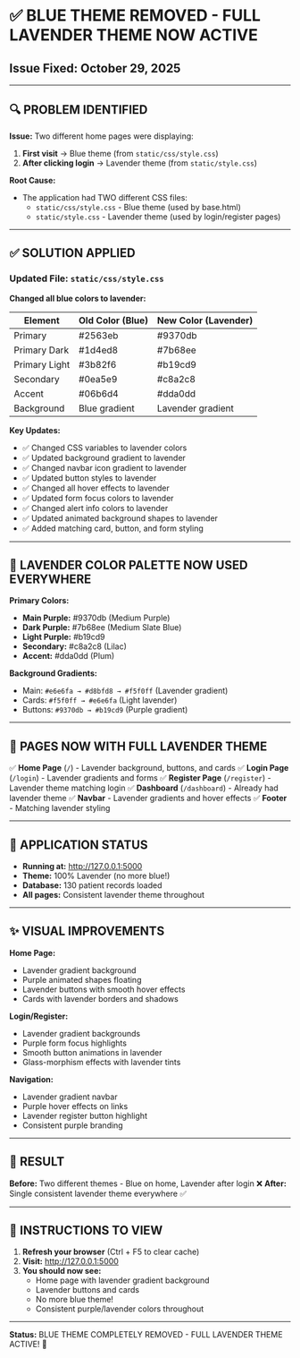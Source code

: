 # ✅ BLUE THEME REMOVED - FULL LAVENDER THEME NOW ACTIVE

## Issue Fixed: October 29, 2025

---

## 🔍 PROBLEM IDENTIFIED

**Issue:** Two different home pages were displaying:
1. **First visit** → Blue theme (from `static/css/style.css`)
2. **After clicking login** → Lavender theme (from `static/style.css`)

**Root Cause:** 
- The application had TWO different CSS files:
  - `static/css/style.css` - Blue theme (used by base.html)
  - `static/style.css` - Lavender theme (used by login/register pages)

---

## ✅ SOLUTION APPLIED

### Updated File: `static/css/style.css`

**Changed all blue colors to lavender:**

| Element | Old Color (Blue) | New Color (Lavender) |
|---------|------------------|----------------------|
| Primary | #2563eb | #9370db |
| Primary Dark | #1d4ed8 | #7b68ee |
| Primary Light | #3b82f6 | #b19cd9 |
| Secondary | #0ea5e9 | #c8a2c8 |
| Accent | #06b6d4 | #dda0dd |
| Background | Blue gradient | Lavender gradient |

**Key Updates:**
- ✅ Changed CSS variables to lavender colors
- ✅ Updated background gradient to lavender
- ✅ Changed navbar icon gradient to lavender
- ✅ Updated button styles to lavender
- ✅ Changed all hover effects to lavender
- ✅ Updated form focus colors to lavender
- ✅ Changed alert info colors to lavender
- ✅ Updated animated background shapes to lavender
- ✅ Added matching card, button, and form styling

---

## 🎨 LAVENDER COLOR PALETTE NOW USED EVERYWHERE

**Primary Colors:**
- **Main Purple:** #9370db (Medium Purple)
- **Dark Purple:** #7b68ee (Medium Slate Blue)
- **Light Purple:** #b19cd9
- **Secondary:** #c8a2c8 (Lilac)
- **Accent:** #dda0dd (Plum)

**Background Gradients:**
- Main: `#e6e6fa → #d8bfd8 → #f5f0ff` (Lavender gradient)
- Cards: `#f5f0ff → #e6e6fa` (Light lavender)
- Buttons: `#9370db → #b19cd9` (Purple gradient)

---

## 📄 PAGES NOW WITH FULL LAVENDER THEME

✅ **Home Page** (`/`) - Lavender background, buttons, and cards
✅ **Login Page** (`/login`) - Lavender gradients and forms
✅ **Register Page** (`/register`) - Lavender theme matching login
✅ **Dashboard** (`/dashboard`) - Already had lavender theme
✅ **Navbar** - Lavender gradients and hover effects
✅ **Footer** - Matching lavender styling

---

## 🚀 APPLICATION STATUS

- **Running at:** http://127.0.0.1:5000
- **Theme:** 100% Lavender (no more blue!)
- **Database:** 130 patient records loaded
- **All pages:** Consistent lavender theme throughout

---

## ✨ VISUAL IMPROVEMENTS

**Home Page:**
- Lavender gradient background
- Purple animated shapes floating
- Lavender buttons with smooth hover effects
- Cards with lavender borders and shadows

**Login/Register:**
- Lavender gradient backgrounds
- Purple form focus highlights
- Smooth button animations in lavender
- Glass-morphism effects with lavender tints

**Navigation:**
- Lavender gradient navbar
- Purple hover effects on links
- Lavender register button highlight
- Consistent purple branding

---

## 🎯 RESULT

**Before:** Two different themes - Blue on home, Lavender after login ❌
**After:** Single consistent lavender theme everywhere ✅

---

## 📝 INSTRUCTIONS TO VIEW

1. **Refresh your browser** (Ctrl + F5 to clear cache)
2. **Visit:** http://127.0.0.1:5000
3. **You should now see:**
   - Home page with lavender gradient background
   - Lavender buttons and cards
   - No more blue theme!
   - Consistent purple/lavender colors throughout

---

**Status:** BLUE THEME COMPLETELY REMOVED - FULL LAVENDER THEME ACTIVE! 💜
